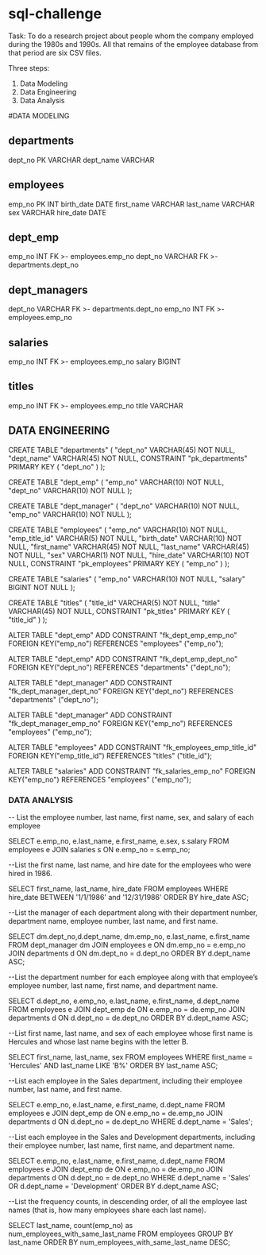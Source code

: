 # sql-challenge

Task:
To do a research project about people whom the company employed during the 1980s and 1990s. All that remains of the employee database from that period are six CSV files.

Three steps:
1. Data Modeling
2. Data Engineering
3. Data Analysis

#DATA MODELING

departments
-
dept_no PK VARCHAR 
dept_name VARCHAR

employees
-
emp_no PK INT
birth_date DATE 
first_name VARCHAR
last_name VARCHAR
sex VARCHAR
hire_date DATE 

dept_emp
-
emp_no INT FK >- employees.emp_no 
dept_no VARCHAR FK >- departments.dept_no


dept_managers
-
dept_no VARCHAR FK >- departments.dept_no
emp_no INT FK >- employees.emp_no



salaries
-
emp_no INT FK >- employees.emp_no
salary BIGINT


titles
-
emp_no INT FK >- employees.emp_no
title VARCHAR

## DATA ENGINEERING

CREATE TABLE "departments" (
    "dept_no" VARCHAR(45)   NOT NULL,
    "dept_name" VARCHAR(45)   NOT NULL,
    CONSTRAINT "pk_departments" PRIMARY KEY (
        "dept_no"
     )
);

CREATE TABLE "dept_emp" (
    "emp_no" VARCHAR(10)   NOT NULL,
    "dept_no" VARCHAR(10)   NOT NULL
);

CREATE TABLE "dept_manager" (
    "dept_no" VARCHAR(10)   NOT NULL,
    "emp_no" VARCHAR(10)   NOT NULL
);

CREATE TABLE "employees" (
    "emp_no" VARCHAR(10)   NOT NULL,
    "emp_title_id" VARCHAR(5)   NOT NULL,
    "birth_date" VARCHAR(10)  NOT NULL,
    "first_name" VARCHAR(45)   NOT NULL,
    "last_name" VARCHAR(45)   NOT NULL,
    "sex" VARCHAR(1)   NOT NULL,
    "hire_date" VARCHAR(10)  NOT NULL,
    CONSTRAINT "pk_employees" PRIMARY KEY (
        "emp_no"
     )
);



CREATE TABLE "salaries" (
    "emp_no" VARCHAR(10)   NOT NULL,
    "salary" BIGINT   NOT NULL
);

CREATE TABLE "titles" (
    "title_id" VARCHAR(5)   NOT NULL,
    "title" VARCHAR(45)   NOT NULL,
    CONSTRAINT "pk_titles" PRIMARY KEY (
        "title_id"
     )
);

ALTER TABLE "dept_emp" ADD CONSTRAINT "fk_dept_emp_emp_no" FOREIGN KEY("emp_no")
REFERENCES "employees" ("emp_no");

ALTER TABLE "dept_emp" ADD CONSTRAINT "fk_dept_emp_dept_no" FOREIGN KEY("dept_no")
REFERENCES "departments" ("dept_no");

ALTER TABLE "dept_manager" ADD CONSTRAINT "fk_dept_manager_dept_no" FOREIGN KEY("dept_no")
REFERENCES "departments" ("dept_no");

ALTER TABLE "dept_manager" ADD CONSTRAINT "fk_dept_manager_emp_no" FOREIGN KEY("emp_no")
REFERENCES "employees" ("emp_no");

ALTER TABLE "employees" ADD CONSTRAINT "fk_employees_emp_title_id" FOREIGN KEY("emp_title_id")
REFERENCES "titles" ("title_id");

ALTER TABLE "salaries" ADD CONSTRAINT "fk_salaries_emp_no" FOREIGN KEY("emp_no")
REFERENCES "employees" ("emp_no");


### DATA ANALYSIS

-- List the employee number, last name, first name, sex, and salary of each employee

SELECT e.emp_no, e.last_name, e.first_name, e.sex, s.salary
FROM employees e
JOIN salaries s
ON e.emp_no = s.emp_no;

--List the first name, last name, and hire date for the employees who were hired in 1986.

SELECT first_name, last_name, hire_date 
FROM employees
WHERE hire_date BETWEEN '1/1/1986' and '12/31/1986'
ORDER BY hire_date ASC;


--List the manager of each department along with their department number, department name, employee number, last name, and first name.

SELECT dm.dept_no,d.dept_name, dm.emp_no, e.last_name, e.first_name
FROM dept_manager dm
JOIN employees e
ON dm.emp_no = e.emp_no
JOIN departments d
ON dm.dept_no = d.dept_no
ORDER BY d.dept_name ASC;

--List the department number for each employee along with that employee’s employee number, last name, first name, and department name.

SELECT d.dept_no, e.emp_no, e.last_name, e.first_name, d.dept_name
FROM employees e
JOIN dept_emp de 
ON e.emp_no = de.emp_no
JOIN departments d
ON d.dept_no = de.dept_no
ORDER BY d.dept_name ASC;

--List first name, last name, and sex of each employee whose first name is Hercules and whose last name begins with the letter B.

SELECT first_name, last_name, sex
FROM employees 
WHERE first_name = 'Hercules' AND last_name LIKE 'B%'
ORDER BY last_name ASC;

--List each employee in the Sales department, including their employee number, last name, and first name.

SELECT e.emp_no, e.last_name, e.first_name, d.dept_name
FROM employees e
JOIN dept_emp de 
ON e.emp_no = de.emp_no
JOIN departments d
ON d.dept_no = de.dept_no
WHERE d.dept_name = 'Sales';

--List each employee in the Sales and Development departments, including their employee number, last name, first name, and department name.

SELECT e.emp_no, e.last_name, e.first_name, d.dept_name
FROM employees e
JOIN dept_emp de 
ON e.emp_no = de.emp_no
JOIN departments d
ON d.dept_no = de.dept_no
WHERE d.dept_name = 'Sales' OR d.dept_name = 'Development'
ORDER BY d.dept_name ASC;

--List the frequency counts, in descending order, of all the employee last names (that is, how many employees share each last name).

SELECT last_name, count(emp_no) as num_employees_with_same_last_name
FROM employees
GROUP BY last_name
ORDER BY num_employees_with_same_last_name DESC;